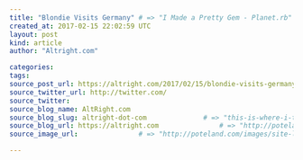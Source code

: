 ```yaml
---
title: "Blondie Visits Germany" # => "I Made a Pretty Gem - Planet.rb"
created_at: 2017-02-15 22:02:59 UTC
layout: post
kind: article
author: "Altright.com"

categories: 
tags: 
source_post_url: https://altright.com/2017/02/15/blondie-visits-germany/    # => "http://poteland.com/blog/i-made-a-pretty-gem-planet-dot-rb/"
source_twitter_url: http://twitter.com/
source_twitter: 
source_blog_name: AltRight.com
source_blog_slug: altright-dot-com              # => "this-is-where-i-tell-you-stuff"
source_blog_url: https://altright.com               # => "http://poteland.com/articles"
source_image_url:               # => "http://poteland.com/images/site-logo.png"

---
```



<!--
   Blonde in the Belly of the Beast is a conservative millennial who speaks out against feminism, globalism, Islam and government corruption. Blondie visits Germany and shares her thoughts on multiculturalism and the migrant crisis.           # => "I’ve been hurting to write this ever since we had the idea of creating a Planet for Cubox..." (Continued)
   altright-dot-com              # => "this-is-where-i-tell-you-stuff"
   https://altright.com               # => "http://poteland.com/articles"
                 # => "http://poteland.com/images/site-logo.png"
Blonde in the Belly of the Beast is a conservative millennial who speaks out against feminism, globalism, Islam and government corruption. Blondie visits Germany and shares her thoughts on multiculturalism and the migrant crisis.<div class="">
    <i>Source: <a href="https://altright.com">AltRight.com</a></i>
</div>
